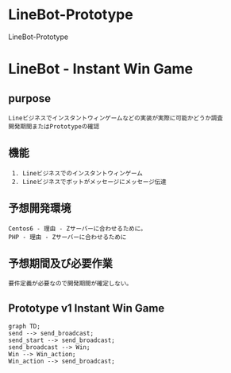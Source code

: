 # LineBot-Prototype
LineBot-Prototype

# LineBot - Instant Win Game

##   purpose
 
	Lineビジネスでインスタントウィンゲームなどの実装が実際に可能かどうか調査
	開発期間またはPrototypeの確認

## 機能

	 1. Lineビジネスでのインスタントウィンゲーム
	 2. Lineビジネスでボットがメッセージにメッセージ伝達
	 
## 予想開発環境
	Centos6 - 理由 - Zサーバーに合わせるために。
	PHP - 理由 - Zサーバーに合わせるために
	
## 予想期間及び必要作業
	要件定義が必要なので開発期間が確定しない。

## Prototype v1 Instant Win Game
```mermaid
graph TD;
send --> send_broadcast;
send_start --> send_broadcast;
send_broadcast --> Win;
Win --> Win_action;
Win_action --> send_broadcast;
```
